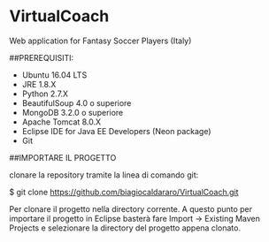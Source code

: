 # VirtualCoach
Web application for Fantasy Soccer Players (Italy)

##PREREQUISITI:

* Ubuntu 16.04 LTS
* JRE 1.8.X
* Python 2.7.X
* BeautifulSoup 4.0 o superiore 
* MongoDB 3.2.0 o superiore
* Apache Tomcat 8.0.X 
* Eclipse IDE for Java EE Developers (Neon package)
* Git

##IMPORTARE IL PROGETTO

clonare la repository tramite la linea di comando git:

$ git clone https://github.com/biagiocaldararo/VirtualCoach.git

Per clonare il progetto nella directory corrente. A questo punto per importare il progetto in Eclipse basterà fare Import -> Existing Maven Projects e selezionare la directory del progetto appena clonato.




